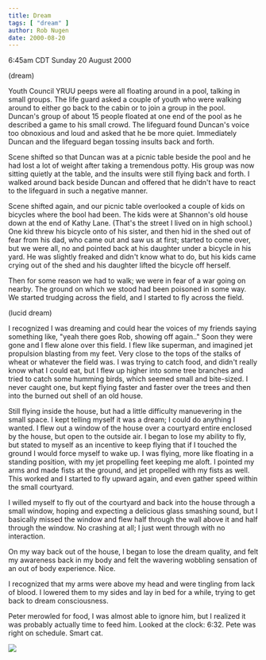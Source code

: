 ```yaml
---
title: Dream
tags: [ "dream" ]
author: Rob Nugen
date: 2000-08-20
---
```


<title>flying</title>
<p class=date>6:45am CDT Sunday 20 August 2000</p>
<p class=note>(dream)</p>

<p class=dream>Youth Council YRUU peeps were all floating around in a
pool, talking in small groups.  The life guard asked a couple of youth
who were walking around to either go back to the cabin or to join a
group in the pool.  Duncan's group of about 15 people floated at one
end of the pool as he described a game to his small crowd.  The
lifeguard found Duncan's voice too obnoxious and loud and asked that
he be more quiet.  Immediately Duncan and the lifeguard began tossing
insults back and forth.

<p class=dream>Scene shifted so that Duncan was at a picnic table
beside the pool and he had lost a lot of weight after taking a
tremendous potty.  His group was now sitting quietly at the table, and
the insults were still flying back and forth.  I walked around back
beside Duncan and offered that he didn't have to react to the
lifeguard in such a negative manner.

<p class=dream>Scene shifted again, and our picnic table overlooked a
couple of kids on bicycles where the bool had been.  The kids were at
Shannon's old house down at the end of Kathy Lane.  (That's the street
I lived on in high school.) One kid threw his bicycle onto of his
sister, and then hid in the shed out of fear from his dad, who came
out and saw us at first; started to come over, but we were all, no and
pointed back at his daughter under a bicycle in his yard.  He was
slightly freaked and didn't know what to do, but his kids came crying
out of the shed and his daughter lifted the bicycle off herself.

<p class=dream>Then for some reason we had to walk; we were in fear of
a war going on nearby.  The ground on which we stood had been poisoned
in some way.  We started trudging across the field, and I started to
fly across the field.

<p class=note>(lucid dream)

<p class=lucid>I recognized I was dreaming and could hear the voices
of my friends saying something like, "yeah there goes Rob, showing off
again.."  Soon they were gone and I flew alone over this field.  I
flew like superman, and imagined jet propulsion blasting from my feet.
Very close to the tops of the stalks of wheat or whatever the field
was.  I was trying to catch food, and didn't really know what I could
eat, but I flew up higher into some tree branches and tried to catch
some humming birds, which seemed small and bite-sized.  I never caught
one, but kept flying faster and faster over the trees and then into
the burned out shell of an old house.

<p class=lucid>Still flying inside the house, but had a little
difficulty manuevering in the small space.  I kept telling myself it
was a dream; I could do anything I wanted.  I flew out a window of the
house over a courtyard entire enclosed by the house, but open to the
outside air.  I began to lose my ability to fly, but stated to myself
as an incentive to keep flying that if I touched the ground I would
force myself to wake up.  I was flying, more like floating in a
standing position, with my jet propelling feet keeping me aloft.  I
pointed my arms and made fists at the ground, and jet propelled with
my fists as well.  This worked and I started to fly upward again, and
even gather speed within the small courtyard.

<p class=lucid>I willed myself to fly out of the courtyard and back
into the house through a small window, hoping and expecting a
delicious glass smashing sound, but I basically missed the window and
flew half through the wall above it and half through the window.  No
crashing at all; I just went through with no interaction.

<p class=lucid>On my way back out of the house, I began to lose the
dream quality, and felt my awareness back in my body and felt the
wavering wobbling sensation of an out of body experience.  Nice. 

<p>I recognized that my arms were above my head and were tingling from
lack of blood.  I lowered them to my sides and lay in bed for a while,
trying to get back to dream consciousness.

<p>Peter merowled for food, I was almost able to ignore him, but I
realized it was probably actually time to feed him.  Looked at the
clock: 6:32.  Pete was right on schedule.  Smart cat.

<p><img src='/images/rob/wL-ROB.gif'>

